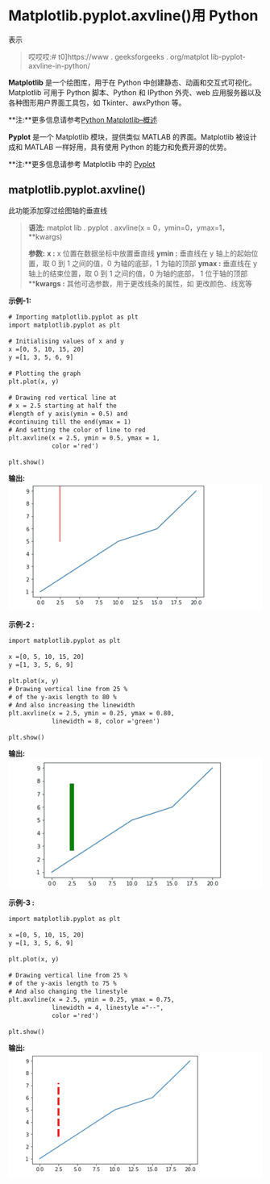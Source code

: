 # Matplotlib.pyplot.axvline()用 Python

表示

> 哎哎哎:# t0]https://www . geeksforgeeks . org/matplot lib-pyplot-axvline-in-python/

**Matplotlib** 是一个绘图库，用于在 Python 中创建静态、动画和交互式可视化。Matplotlib 可用于 Python 脚本、Python 和 IPython 外壳、web 应用服务器以及各种图形用户界面工具包，如 Tkinter、awxPython 等。

**注:**更多信息请参考[Python Matplotlib–概述](http://geeksforgeeks.org/python-matplotlib-an-overview/)

**Pyplot** 是一个 Matplotlib 模块，提供类似 MATLAB 的界面。Matplotlib 被设计成和 MATLAB 一样好用，具有使用 Python 的能力和免费开源的优势。

**注:**更多信息请参考 Matplotlib 中的 [Pyplot](http://geeksforgeeks.org/pyplot-in-matplotlib/)

## matplotlib.pyplot.axvline()

此功能添加穿过绘图轴的垂直线

> **语法:**
> matplot lib . pyplot . axvline(x = 0，ymin=0，ymax=1，**kwargs)
> 
> **参数:**
> **x :** x 位置在数据坐标中放置垂直线
> **ymin :** 垂直线在 y 轴上的起始位置，取 0 到 1 之间的值，0 为轴的底部，1 为轴的顶部
> **ymax :** 垂直线在 y 轴上的结束位置，取 0 到 1 之间的值，0 为轴的底部， 1 位于轴的顶部
> ****kwargs :** 其他可选参数，用于更改线条的属性，如
> 更改颜色、线宽等

**示例-1:**

```
# Importing matplotlib.pyplot as plt
import matplotlib.pyplot as plt

# Initialising values of x and y
x =[0, 5, 10, 15, 20]
y =[1, 3, 5, 6, 9]

# Plotting the graph
plt.plot(x, y)

# Drawing red vertical line at
# x = 2.5 starting at half the 
#length of y axis(ymin = 0.5) and 
#continuing till the end(ymax = 1)
# And setting the color of line to red
plt.axvline(x = 2.5, ymin = 0.5, ymax = 1,
            color ='red')

plt.show()
```

**输出:**
![Matplotlib.pyplot.axvline](img/fd6a449b5253428fc165d8b031a3f9b4.png)

**示例-2 :**

```
import matplotlib.pyplot as plt

x =[0, 5, 10, 15, 20]
y =[1, 3, 5, 6, 9]

plt.plot(x, y)
# Drawing vertical line from 25 % 
# of the y-axis length to 80 % 
# And also increasing the linewidth
plt.axvline(x = 2.5, ymin = 0.25, ymax = 0.80,
            linewidth = 8, color ='green')

plt.show()
```

**输出:**
![Matplotlib.pyplot.axvline](img/5a531def9779df7d526a5d3818e18c49.png)

**示例-3 :**

```
import matplotlib.pyplot as plt

x =[0, 5, 10, 15, 20]
y =[1, 3, 5, 6, 9]

plt.plot(x, y)

# Drawing vertical line from 25 %
# of the y-axis length to 75 % 
# And also changing the linestyle
plt.axvline(x = 2.5, ymin = 0.25, ymax = 0.75,
            linewidth = 4, linestyle ="--",
            color ='red')

plt.show()
```

**输出:**
![Matplotlib.pyplot.axvline](img/51b6af8853d203bd6c2a1336b07f3143.png)